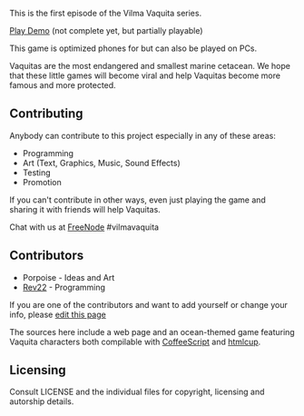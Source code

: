 This is the first episode of the Vilma Vaquita series.

[Play Demo](http://vilmavaquita.github.io/The-Moon-is-sinking) (not complete yet, but partially playable)

This game is optimized phones for but can also be played on PCs.

Vaquitas are the most endangered and smallest marine cetacean.  We hope that these little games will become viral and help Vaquitas become more famous and more protected.

## Contributing

Anybody can contribute to this project especially in any of these areas:

* Programming
* Art (Text, Graphics, Music, Sound Effects)
* Testing
* Promotion

If you can't contribute in other ways, even just playing the game and sharing it with friends will help Vaquitas.

Chat with us at [FreeNode](http://freenode.org) #vilmavaquita

## Contributors

* Porpoise - Ideas and Art
* [Rev22](http://github.com/rev22)    - Programming

If you are one of the contributors and want to add yourself or change your info, please [edit this page](https://github.com/VilmaVaquita/The-Moon-is-sinking/edit/gh-pages/README.md)

The sources here include a web page and an ocean-themed game featuring Vaquita characters both compilable with [CoffeeScript](http://coffeescript.org) and [htmlcup](http://rev22.github.io/htmlcup).

## Licensing

Consult LICENSE and the individual files for copyright, licensing and autorship details.
